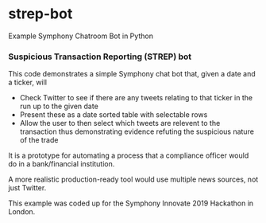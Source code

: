 # strep-bot
Example Symphony Chatroom Bot in Python

### Suspicious Transaction Reporting (STREP) bot
This code demonstrates a simple Symphony chat bot that, given a date and a ticker, will
* Check Twitter to see if there are any tweets relating to that ticker in the run up to the given date
* Present these as a date sorted table with selectable rows
* Allow the user to then select which tweets are relevent to the transaction thus demonstrating evidence refuting the suspicious nature of the trade

It is a prototype for automating a process that a compliance officer would do in a bank/financial institution.

A more realistic production-ready tool would use multiple news sources, not just Twitter.

This example was coded up for the Symphony Innovate 2019 Hackathon in London.
